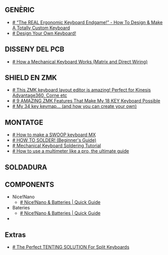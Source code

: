 ## GENÈRIC
- [# “The REAL Ergonomic Keyboard Endgame!” - How To Design & Make A Totally Custom Keyboard](https://www.youtube.com/watch?v=UKfeJrRIcxw)
- [# Design Your Own Keyboard!](https://www.youtube.com/watch?v=M_VuXVErD6E)
## DISSENY DEL PCB
- [# How a Mechanical Keyboard Works (Matrix and Direct Wiring)](https://www.youtube.com/watch?v=7LyziNdFlew)

## SHIELD EN ZMK
- [# This ZMK keyboard layout editor is amazing! Perfect for Kinesis Advantage360, Corne etc](https://www.youtube.com/watch?v=Vy7IoQAe3oU)
- [# 9 AMAZING ZMK Features That Make My 18 KEY Keyboard Possible](https://www.youtube.com/watch?v=NAUxTR4vGys)
- [# My 34 key keymap... (and how you can create your own)](https://www.youtube.com/watch?v=yiwUjLaebuw)
## MONTATGE
- [# How to make a SWOOP keyboard MX](https://www.youtube.com/watch?v=pvvNYPsMyz4)
- [# HOW TO SOLDER! (Beginner's Guide)](https://www.youtube.com/watch?v=3jAw41LRBxU)
- [# Mechanical Keyboard Soldering Tutorial](https://www.youtube.com/watch?v=QY7u-iGCkoI)
- [# How to use a multimeter like a pro, the ultimate guide](https://www.youtube.com/watch?v=0loXukB302Q)
## SOLDADURA

## COMPONENTS
- Nice!Nano
	- [# Nice!Nano & Batteries | Quick Guide](https://www.youtube.com/watch?v=zoCKINGh2DQ)
- Bateries
	- [# Nice!Nano & Batteries | Quick Guide](https://www.youtube.com/watch?v=zoCKINGh2DQ)
- 
## Extras
- [# The Perfect TENTING SOLUTION For Split Keyboards](https://www.youtube.com/watch?v=mT3TToFqqEU)

